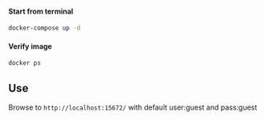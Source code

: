 #### Start from terminal

```bash
docker-compose up -d
```

#### Verify image

```bash
docker ps
```

## Use
Browse to  `http://localhost:15672/` with default user:guest and pass:guest